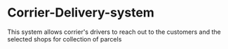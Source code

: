 # Corrier-Delivery-system
This system allows  corrier's drivers to reach out to the customers and the selected shops for collection of parcels
